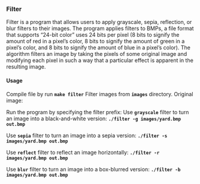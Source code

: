 ### Filter
Filter is a program that allows users to apply grayscale, sepia, reflection, or blur filters to their images.
The program applies filters to BMPs, a file format that supports “24-bit color” uses 24 bits per pixel (8 bits to signify the amount of red in a pixel’s color, 8 bits to signify the amount of green in a pixel’s color, and 8 bits to signify the amount of blue in a pixel’s color).
The algorithm filters an image by taking the pixels of some original image and modifying each pixel in such a way that a particular effect is apparent in the resulting image.

#### Usage
Compile file by run **`make filter`** 
Filter images from **`images`** directory. 
Original image:

Run the program by specifying the filter prefix:
Use **`grayscale`** filter to turn an image into a black-and-white version:
**`./filter -g images/yard.bmp out.bmp`** 

Use **`sepia`** filter to turn an image into a sepia version:
**`./filter -s images/yard.bmp out.bmp`** 


Use **`reflect`** filter to reflect an image horizontally:
**`./filter -r images/yard.bmp out.bmp`** 


Use **`blur`** filter to turn an image into a box-blurred version:
**`./filter -b images/yard.bmp out.bmp`** 

